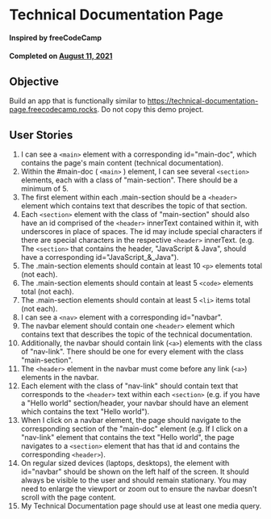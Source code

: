 # Technical Documentation Page

#### Inspired by freeCodeCamp

#### Completed on <ins>August 11, 2021<ins>

## Objective

Build an app that is functionally similar to https://technical-documentation-page.freecodecamp.rocks. Do not copy this demo project.

## User Stories

1. I can see a `<main>` element with a corresponding id="main-doc", which contains the page's main content (technical documentation).
2. Within the #main-doc ( `<main>` ) element, I can see several `<section>` elements, each with a class of "main-section". There should be a minimum of 5.
3. The first element within each .main-section should be a `<header>` element which contains text that describes the topic of that section.
4. Each `<section>` element with the class of "main-section" should also have an id comprised of the `<header>` innerText contained within it, with underscores in place of spaces. The id may include special characters if there are special characters in the respective `<header>` innerText. (e.g. The `<section>` that contains the header, "JavaScript & Java", should have a corresponding id="JavaScript\_&_Java").
5. The .main-section elements should contain at least 10 `<p>` elements total (not each).
6. The .main-section elements should contain at least 5 `<code>` elements total (not each).
7. The .main-section elements should contain at least 5 `<li>` items total (not each).
8. I can see a `<nav>` element with a corresponding id="navbar".
9. The navbar element should contain one `<header>` element which contains text that describes the topic of the technical documentation.
10. Additionally, the navbar should contain link (`<a>`) elements with the class of "nav-link". There should be one for every element with the class "main-section".
11. The `<header>` element in the navbar must come before any link (`<a>`) elements in the navbar.
12. Each element with the class of "nav-link" should contain text that corresponds to the `<header>` text within each `<section>` (e.g. if you have a "Hello world" section/header, your navbar should have an element which contains the text "Hello world").
13. When I click on a navbar element, the page should navigate to the corresponding section of the "main-doc" element (e.g. If I click on a "nav-link" element that contains the text "Hello world", the page navigates to a `<section>` element that has that id and contains the corresponding `<header>`).
14. On regular sized devices (laptops, desktops), the element with id="navbar" should be shown on the left half of the screen. It should always be visible to the user and should remain stationary. You may need to enlarge the viewport or zoom out to ensure the navbar doesn't scroll with the page content.
15. My Technical Documentation page should use at least one media query.

